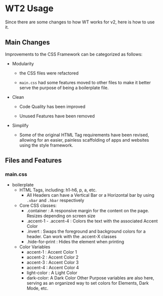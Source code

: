 # WT2 Usage

Since there are some changes to how WT works for v2, here is how to use it.

## Main Changes

Improvements to the CSS Framework can be categorized as follows:

- Modularity

    * the CSS files were refactored

    * `main.css` had some features moved to other files to make it better serve the purpose of being a boilerplate file.

- Clean

    * Code Quality has been improved

    * Unused Features have been removed

- Simplify

    * Some of the original HTML Tag requirements have been revised, allowing for an easier, painless scaffolding of apps and websites using the style framework.

## Files and Features

### main.css

- boilerplate
    - HTML Tags, including: h1-h6, p, a, etc.
        - All Headers can have a Vertical Bar or a Horizontal bar by using `.vbar` and `.hbar` respectively
    - Core CSS classes:
        - .container : A responsive margin for the content on the page. Resizes depending on screen size
        - .accent-1 - .accent-4 : Colors the text with the associated Accent Color
        - .invert : Swaps the foreground and background colors for a header. Can work with the .accent-X classes
        - .hide-for-print : Hides the element when printing
    - Color Variables
        - accent-1 : Accent Color 1
        - accent-2 : Accent Color 2
        - accent-3 : Accent Color 3
        - accent-4 : Accent Color 4
        - light-color : A Light Color
        - dark-color: A Dark Color
        Other Purpose variables are also here, serving as an organized way to set colors for Elements, Dark Mode, etc.